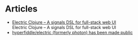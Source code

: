 # Articles

- [Electric Clojure – A signals DSL for full-stack web UI](https://news.ycombinator.com/item?id=34771771)
  <br/>Electric Clojure – A signals DSL for full-stack web UI
- [hyperfiddle/electric (formerly photon) has been made public](https://www.reddit.com/r/Clojure/comments/11146ic/hyperfiddleelectric_formerly_photon_has_been_made/)